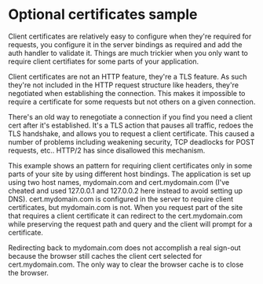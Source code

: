 Optional certificates sample
============================

Client certificates are relatively easy to configure when they're required for requests, you configure it in the server bindings as required and add the auth handler to validate it. Things are much trickier when you only want to require client certifiates for some parts of your application.

Client certificates are not an HTTP feature, they're a TLS feature. As such they're not included in the HTTP request structure like headers, they're negotiated when establishing the connection. This makes it impossible to require a certificate for some requests but not others on a given connection.

There's an old way to renegotiate a connection if you find you need a client cert after it's established. It's a TLS action that pauses all traffic, redoes the TLS handshake, and allows you to request a client certificate. This caused a number of problems including weakening security, TCP deadlocks for POST requests, etc.. HTTP/2 has since disallowed this mechanism.

This example shows an pattern for requiring client certificates only in some parts of your site by using different host bindings. The application is set up using two host names, mydomain.com and cert.mydomain.com (I've cheated and used 127.0.0.1 and 127.0.0.2 here instead to avoid setting up DNS). cert.mydomain.com is configured in the server to require client certificates, but mydomain.com is not. When you request part of the site that requires a client certificate it can redirect to the cert.mydomain.com while preserving the request path and query and the client will prompt for a certificate.

Redirecting back to mydomain.com does not accomplish a real sign-out because the browser still caches the client cert selected for cert.mydomain.com. The only way to clear the browser cache is to close the browser.
